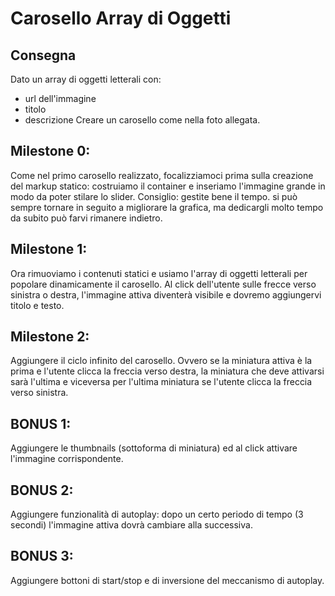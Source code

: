 # Carosello Array di Oggetti

## Consegna

Dato un array di oggetti letterali con:

- url dell'immagine
- titolo
- descrizione
  Creare un carosello come nella foto allegata.

## Milestone 0:

Come nel primo carosello realizzato, focalizziamoci prima sulla creazione del markup statico: costruiamo il container e inseriamo l'immagine grande in modo da poter stilare lo slider.
Consiglio: gestite bene il tempo. si può sempre tornare in seguito a migliorare la grafica, ma dedicargli molto tempo da subito può farvi rimanere indietro.

## Milestone 1:

Ora rimuoviamo i contenuti statici e usiamo l'array di oggetti letterali per popolare dinamicamente il carosello.
Al click dell'utente sulle frecce verso sinistra o destra, l'immagine attiva diventerà visibile e dovremo aggiungervi titolo e testo.

## Milestone 2:

Aggiungere il ciclo infinito del carosello. Ovvero se la miniatura attiva è la prima e l'utente clicca la freccia verso destra, la miniatura che deve attivarsi sarà l'ultima e viceversa per l'ultima miniatura se l'utente clicca la freccia verso sinistra.

## BONUS 1:

Aggiungere le thumbnails (sottoforma di miniatura) ed al click attivare l'immagine corrispondente.

## BONUS 2:

Aggiungere funzionalità di autoplay: dopo un certo periodo di tempo (3 secondi) l'immagine attiva dovrà cambiare alla successiva.

## BONUS 3:

Aggiungere bottoni di start/stop e di inversione del meccanismo di autoplay.
